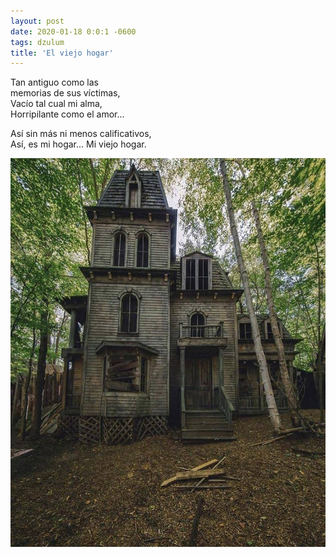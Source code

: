 ```yaml
---
layout: post
date: 2020-01-18 0:0:1 -0600
tags: dzulum
title: 'El viejo hogar'
---
```


Tan antiguo como las  
memorias de sus víctimas,  
Vacío tal cual mi alma,  
Horripilante como el amor...

Así sin más ni menos calificativos,  
Así, es mi hogar... Mi viejo hogar.

![hogar](/images/hogar.jpg)
